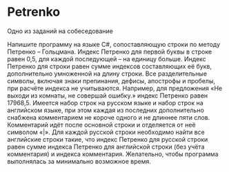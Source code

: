 # Petrenko
Одно из заданий на собеседование


Напишите программу на языке C#, сопоставляющую строки по методу Петренко – Гольцмана.
Индекс Петренко для первой буквы в строке равен 0,5, для каждой последующей – на единицу
больше. Индекс Петренко для строки равен сумме индексов составляющих её букв,
дополнительно умноженной на длину строки. Все разделительные символы, включая знаки
препинания, дефисы, апострофы и пробелы, при расчёте индекса не учитываются. Например, для
предложения «Не выходи из комнаты, не совершай ошибку.» индекс Петренко равен 17968,5.
Имеется набор строк на русском языке и набор строк на английском языке, при этом каждая из
последних дополнительно снабжена комментарием не короче одного и не длиннее пяти слов.
Комментарий идёт после основной строки и отделяется от неё символом «|».
Для каждой русской строки необходимо найти все английские строки такие, что индекс Петренко
для русской строки равен сумме индекса Петренко для английской строки (без учёта
комментария) и индекса комментария.
Желательно, чтобы программа выполнялась за минимально возможное время.
